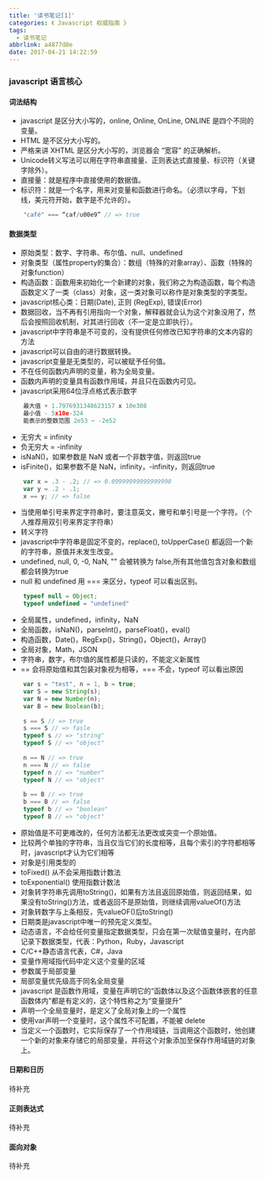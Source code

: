 ```yaml
---
title: '读书笔记[1]'
categories: 《 Javascript 权威指南 》
tags:
  - 读书笔记
abbrlink: a4877d8e
date: 2017-04-21 14:22:59
---
```



### javascript 语言核心

#### 词法结构
* javascript 是区分大小写的，online, Online, OnLine, ONLINE 是四个不同的变量。
* HTML 是不区分大小写的。
* 严格来讲 XHTML 是区分大小写的，浏览器会 “宽容” 的正确解析。
* Unicode转义写法可以用在字符串直接量、正则表达式直接量、标识符（关键字除外）。
* 直接量：就是程序中直接使用的数据值。
* 标识符：就是一个名字，用来对变量和函数进行命名。（必须以字母，下划线，美元符开始，数字是不允许的）。

```javascript
	"café" === “caf/u00e9” // => true
```

#### 数据类型
* 原始类型：数字、字符串、布尔值、null、undefined
* 对象类型（属性property的集合）：数组（特殊的对象array）、函数（特殊的对象function）
* 构造函数：函数用来初始化一个新建的对象，我们称之为构造函数，每个构造函数定义了一类（class）对象，这一类对象可以称作是对象类型的字类型。
* javascript核心类：日期(Date), 正则 (RegExp), 错误(Error)
* 数据回收，当不再有引用指向一个对象，解释器就会认为这个对象没用了，然后会按照回收机制，对其进行回收（不一定是立即执行）。
* javascript中字符串是不可变的，没有提供任何修改已知字符串的文本内容的方法
* javascript可以自由的进行数据转换。
* javascript变量是无类型的，可以被赋予任何值。
* 不在任何函数内声明的变量，称为全局变量。
* 函数内声明的变量具有函数作用域，并且只在函数内可见。
* javascript采用64位浮点格式表示数字

```javascript
	最大值 + 1.7976931348623157 x 10e308
	最小值 - 5x10e-324
	能表示的整数范围 2e53 ~ -2e52
```

* 无穷大 = infinity
* 负无穷大 = -infinity
* isNaN()，如果参数是 NaN 或者一个非数字值，则返回true
* isFinite()，如果参数不是 NaN，infinity，-infinity，则返回true

```javascript
	var x = .3 - .2; // => 0.09999999999999998
	var y = .2 - .1;
	x == y; // => false
```

* 当使用单引号来界定字符串时，要注意英文，撇号和单引号是一个字符。（个人推荐用双引号来界定字符串）
* 转义字符
* javascript中字符串是固定不变的，replace(), toUpperCase() 都返回一个新的字符串，原值并未发生改变。
* undefined, null, 0, -0, NaN, "" 会被转换为 false,所有其他值包含对象和数组都会转换为true
* null 和 undefined 用 === 来区分，typeof 可以看出区别。

```javascript
	typeof null = Object;
	typeof undefined = "undefined"
```

* 全局属性，undefined，infinity，NaN
* 全局函数，isNaN()，parseInt()，parseFloat()，eval()
* 构造函数，Date()，RegExp()，String()，Object()，Array()
* 全局对象，Math，JSON
* 字符串，数字，布尔值的属性都是只读的，不能定义新属性
* == 会将原始值和其包装对象视为相等，=== 不会，typeof 可以看出原因

```javascript
	var s = "test", n = 1, b = true;
	var S = new String(s);
	var N = new Number(n);
	var B = new Boolean(b);
	
	s == S // => true
	s === S // => fasle
	typeof s // => "string"
	typeof S // => "object"
	
	n == N // => true
	n === N // => false
	typeof n // => "number"
	typeof N // => "object"
	
	b == B // => true
	b === B // => false
	typeof b // => "boolean"
	typeof B // => "object"
```

* 原始值是不可更难改的，任何方法都无法更改或突变一个原始值。
* 比较两个单独的字符串，当且仅当它们的长度相等，且每个索引的字符都相等时，javascript才认为它们相等
* 对象是引用类型的
* toFixed() 从不会采用指数计数法
* toExponential() 使用指数计数法 
* 对象转字符串先调用toString()，如果有方法且返回原始值，则返回结果，如果没有toString()方法，或者返回不是原始值，则继续调用valueOf()方法
* 对象转数字与上条相反，先valueOF()后toString()
* 日期类是javascript中唯一的预先定义类型。
* 动态语言，不会给任何变量指定数据类型，只会在第一次赋值变量时，在内部记录下数据类型，代表：Python，Ruby，Javascript
* C/C++静态语言代表，C#，Java
* 变量作用域指代码中定义这个变量的区域
* 参数属于局部变量
* 局部变量优先级高于同名全局变量
* javascript 是函数作用域，变量在声明它的“函数体以及这个函数体嵌套的任意函数体内”都是有定义的，这个特性称之为“变量提升”
* 声明一个全局变量时，是定义了全局对象上的一个属性
* 使用var声明一个变量时，这个属性不可配置，不能被 delete
* 当定义一个函数时，它实际保存了一个作用域链，当调用这个函数时，他创建一个新的对象来存储它的局部变量，并将这个对象添加至保存作用域链的对象上。

#### 日期和日历
待补充
#### 正则表达式
待补充
#### 面向对象
待补充













